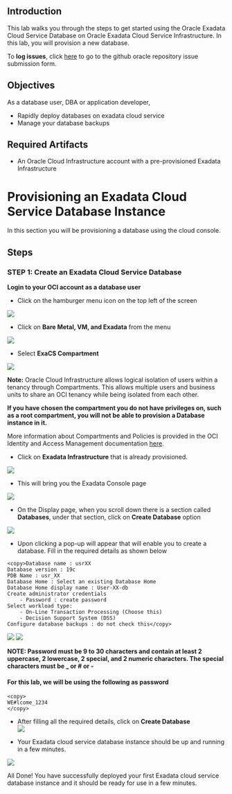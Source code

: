 ## Introduction

This lab walks you through the steps to get started using the Oracle Exadata Cloud Service Database on Oracle Exadata Cloud Service Infrastructure. In this lab, you will provision a new database.

To **log issues**, click [here](https://github.com/oracle/learning-library/issues/new) to go to the github oracle repository issue submission form.

## Objectives

As a database user, DBA or application developer,

- Rapidly deploy databases on exadata cloud service 
- Manage your database backups

## Required Artifacts

- An Oracle Cloud Infrastructure account with a pre-provisioned Exadata Infrastructure 


# Provisioning an Exadata Cloud Service Database Instance

In this section you will be provisioning a database using the cloud console.
## Steps

### STEP 1: Create an Exadata Cloud Service Database

**Login to your OCI account as a database user**

-  Click on the hamburger menu icon on the top left of the screen

![](./images/Infra/provision_db/oci_homepage.png)

-  Click on **Bare Metal, VM, and Exadata** from the menu

![](./images/Infra/provision_db/oci_hamburger_menu.png)

- Select **ExaCS Compartment** 

![](./images/Infra/provision_db/oci_db_display.png)

**Note:** Oracle Cloud Infrastructure allows logical isolation of users within a tenancy through Compartments. This allows multiple users and business units to share an OCI tenancy while being isolated from each other.

**If you have chosen the compartment you do not have privileges on, such as a root compartment, you will not be able to provision a Database instance in it.**

More information about Compartments and Policies is provided in the OCI Identity and Access Management documentation [here](https://docs.cloud.oracle.com/iaas/Content/Identity/Tasks/managingcompartments.htm?tocpath=Services%7CIAM%7C_____13).

-  Click on **Exadata Infrastructure** that is already provisioned.

![](./images/Infra/provision_db/create_db.png)

-  This will bring you the Exadata Console page

![](./images/Infra/provision_db/oci_db_details.png)


-  On the Display page, when you scroll down there is a section called **Databases**, under that section, click on **Create Database** option

![](./images/Infra/provision_db/oci_db_list.png)

- Upon clicking a pop-up will appear that will enable you to create a database. Fill in the required details as shown below 

```
<copy>Database name : usrXX
Database version : 19c
PDB Name : usr_XX
Database Home : Select an existing Database Home
Database Home display name : User-XX-db
Create administrator credentials 
    - Password : create password 
Select workload type:
    - On-Line Transaction Processing (Choose this)
    - Decision Support System (DSS)
Configure database backups : do not check this</copy>
```
![](./images/Infra/provision_db/oci_create_db_1.png)
![](./images/Infra/provision_db/oci_create_db_2.png)

 **NOTE: Password must be 9 to 30 characters and contain at least 2 uppercase, 2 lowercase, 2 special, and 2 numeric characters. The special characters must be _ or # or -** 

#### For this lab, we will be using the following as password

```
<copy>
WE#lcome_1234
</copy>
```

- After filling all the required details, click on **Create Database**  
![](./images/Infra/provision_db/oci_create_db.png)

- Your Exadata cloud service database instance should be up and running in a few minutes.

![](./images/Infra/provision_db/oci_db_provisioning.png)


All Done! You have successfully deployed your first Exadata cloud service database instance and it should be ready for use in a few minutes.
